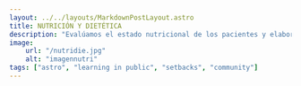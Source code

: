 ```yaml
---
layout: ../../layouts/MarkdownPostLayout.astro
title: NUTRICIÓN Y DIETÉTICA
description: "Evalúamos el estado nutricional de los pacientes y elaboramos planes de alimentación personalizados para mejorar la salud y prevenir enfermedades."
image:
    url: "/nutridie.jpg"
    alt: "imagennutri"
tags: ["astro", "learning in public", "setbacks", "community"]
---
```

